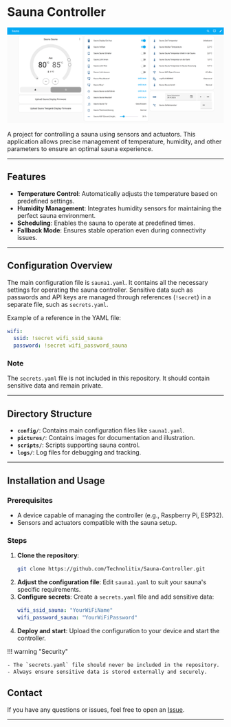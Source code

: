 # Sauna Controller

![Sauna Controller](images/controller_image.png)

A project for controlling a sauna using sensors and actuators. This application allows precise management of temperature, humidity, and other parameters to ensure an optimal sauna experience.

---

## Features

- **Temperature Control**: Automatically adjusts the temperature based on predefined settings.
- **Humidity Management**: Integrates humidity sensors for maintaining the perfect sauna environment.
- **Scheduling**: Enables the sauna to operate at predefined times.
- **Fallback Mode**: Ensures stable operation even during connectivity issues.

---

## Configuration Overview

The main configuration file is `sauna1.yaml`. It contains all the necessary settings for operating the sauna controller. Sensitive data such as passwords and API keys are managed through references (`!secret`) in a separate file, such as `secrets.yaml`.

Example of a reference in the YAML file:
```yaml
wifi:
  ssid: !secret wifi_ssid_sauna
  password: !secret wifi_password_sauna
```

### Note
The `secrets.yaml` file is not included in this repository. It should contain sensitive data and remain private.

---

## Directory Structure

- **`config/`**: Contains main configuration files like `sauna1.yaml`.
- **`pictures/`**: Contains images for documentation and illustration.
- **`scripts/`**: Scripts supporting sauna control.
- **`logs/`**: Log files for debugging and tracking.

---

## Installation and Usage

### Prerequisites

- A device capable of managing the controller (e.g., Raspberry Pi, ESP32).
- Sensors and actuators compatible with the sauna setup.

### Steps

1. **Clone the repository**:
   ```bash
   git clone https://github.com/Technolitix/Sauna-Controller.git
   ```
2. **Adjust the configuration file**:
   Edit `sauna1.yaml` to suit your sauna's specific requirements.
3. **Configure secrets**:
   Create a `secrets.yaml` file and add sensitive data:
   ```yaml
   wifi_ssid_sauna: "YourWiFiName"
   wifi_password_sauna: "YourWiFiPassword"
   ```
4. **Deploy and start**:
   Upload the configuration to your device and start the controller.



!!! warning "Security"

    - The `secrets.yaml` file should never be included in the repository.
    - Always ensure sensitive data is stored externally and securely.



## Contact

If you have any questions or issues, feel free to open an [Issue](https://github.com/Technolitix/Sauna-Controller/issues).

---


